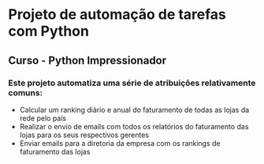 # Projeto de automação de tarefas com Python
## Curso - Python Impressionador

### Este projeto automatiza uma série de atribuições relativamente comuns:
- Calcular um ranking diário e anual do faturamento de todas as lojas da rede pelo país
- Realizar o envio de emails com todos os relatórios do faturamento das lojas para os seus respectivos gerentes
- Enviar emails para a diretoria da empresa com os rankings de faturamento das lojas
